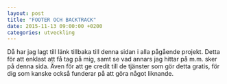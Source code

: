 ```yaml
---
layout: post
title: "FOOTER OCH BACKTRACK"
date: 2015-11-13 09:00:00 +0200
categories: utveckling
---
```

Då har jag lagt till länk tillbaka till denna sidan i alla pågående projekt. Detta för att enklast att få tag på mig, samt se vad annars jag hittar på m.m. sker på denna sida. Även för att ge credit till de tjänster som gör detta gratis, för dig som kanske också funderar på att göra något liknande.